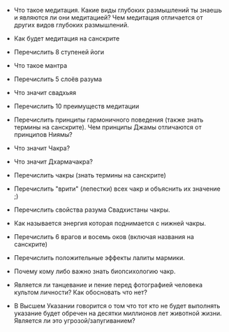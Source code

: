 - Что такое медитация. Какие виды глубоких размышлений ты знаешь и являются ли они медитацией? Чем медитация отличается от других видов глубоких размышлений.
- Как будет медитация на санскрите
- Перечислить 8 ступеней йоги
- Что такое мантра
- Перечислить 5 слоёв разума
- Что значит свадхьяя
- Перечислить 10 преимуществ медитации
- Перечислить принципы гармоничного поведения (также знать термины на санскрите). Чем принципы Джамы отличаются от принципов Ниямы?
- Что значит Чакра?
- Что значит Дхармачакра?
- Перечислить чакры (знать термины на санскрите)
- Перечислить "врити" (лепестки) всех чакр и объяснить их значение ;) 
- Перечислить свойства разума Свадхистаны чакры.
- Как называется энергия которая поднимается с нижней чакры.
- Перечислить 6 врагов и восемь оков (включая названия на санскрите)
- Перечислить положительные эффекты лалиты мармики.
- Почему кому либо важно знать биопсихологию чакр. 

- Является ли танцевание и пение перед фотографией человека культом личности? Как обосновать что нет?
- В Высшем Указании говорится о том что тот кто не будет выполнять указание будет обречен на десятки миллионов лет животной жизни. Является ли это угрозой/запугиванием?
